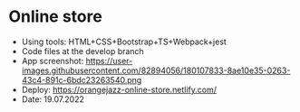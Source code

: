 # Online store
- Using tools: HTML+CSS+Bootstrap+TS+Webpack+jest
- Code files at the develop branch
- App screenshot: https://user-images.githubusercontent.com/82894056/180107833-8ae10e35-0263-43c4-891c-6bdc23263540.png
- Deploy: https://orangejazz-online-store.netlify.com/
- Date: 19.07.2022
